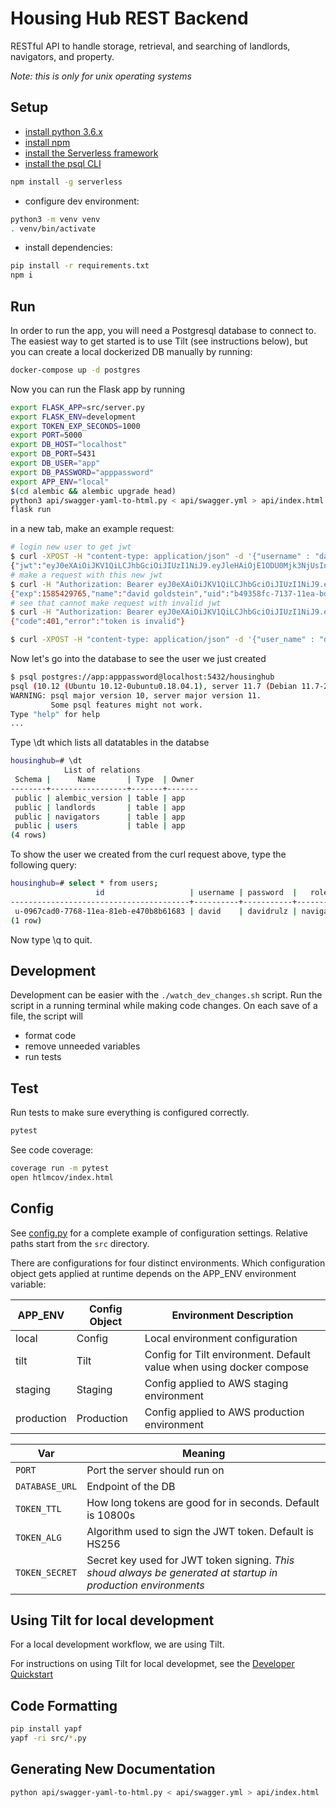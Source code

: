 # Housing Hub REST Backend 

RESTful API to handle storage, retrieval, and searching of landlords, navigators, and property.

*Note: this is only for unix operating systems*

## Setup

- [install python 3.6.x](https://realpython.com/installing-python/)
- [install npm](https://www.npmjs.com/get-npm)
- [install the Serverless framework](https://serverless.com/framework/docs/providers/aws/guide/installation/)
- [install the psql CLI](https://www.pgcli.com/install)

```sh
npm install -g serverless
```

- configure dev environment:

```bash
python3 -m venv venv
. venv/bin/activate
```

- install dependencies:

```bash
pip install -r requirements.txt
npm i
```


## Run

In order to run the app, you will need a Postgresql database to connect to. The easiest way to get started is to use Tilt (see instructions below), but you can create a local dockerized DB manually by running:

```sh
docker-compose up -d postgres
```

Now you can run the Flask app by running 

```sh
export FLASK_APP=src/server.py
export FLASK_ENV=development
export TOKEN_EXP_SECONDS=1000
export PORT=5000
export DB_HOST="localhost"
export DB_PORT=5431
export DB_USER="app"
export DB_PASSWORD="apppassword"
export APP_ENV="local"
$(cd alembic && alembic upgrade head)
python3 api/swagger-yaml-to-html.py < api/swagger.yml > api/index.html
flask run
```

in a new tab, make an example request:
```bash
# login new user to get jwt
$ curl -XPOST -H "content-type: application/json" -d '{"username" : "david", "password" : "davidrulz"}' http://localhost:5000/auth/login 
{"jwt":"eyJ0eXAiOiJKV1QiLCJhbGciOiJIUzI1NiJ9.eyJleHAiOjE1ODU0Mjk3NjUsInVpZCI6ImI0OTM1OGZjLTcxMzctMTFlYS1iZDRmLWU0NzBiOGI2MTY4MyIsIm5hbWUiOiJkYXZpZCBnb2xkc3RlaW4ifQ.q6p91KS8iOme-K5baVlVSFBPW8K0kjdSJZ-IWSOF-cw"}
# make a request with this new jwt
$ curl -H "Authorization: Bearer eyJ0eXAiOiJKV1QiLCJhbGciOiJIUzI1NiJ9.eyJleHAiOjE1ODU0Mjk3NjUsInVpZCI6ImI0OTM1OGZjLTcxMzctMTFlYS1iZDRmLWU0NzBiOGI2MTY4MyIsIm5hbWUiOiJkYXZpZCBnb2xkc3RlaW4ifQ.q6p91KS8iOme-K5baVlVSFBPW8K0kjdSJZ-IWSOF-cw" http://localhost:5000/auth/status
{"exp":1585429765,"name":"david goldstein","uid":"b49358fc-7137-11ea-bd4f-e470b8b61683"}
# see that cannot make request with invalid jwt
$ curl -H "Authorization: Bearer eyJ0eXAiOiJKV1QiLCJhbGciOiJIUzI1NiJ9.eyJleHAiOjE1ODU0MzM0MjcsInVpZCI6IjNiOTJhZTVlLTcxNDAtMTFlYS1iZDRmLWU0NzBiOGI2MTY4MyIsIm5hbWUiOiJkYXZpZCBnb2xkc3RlaW4ifQ.j3bKF3YXalyHvFZ94LCZPN8HeuQEH5Bjbmusw-Js" http://localhost:5000/navigator
{"code":401,"error":"token is invalid"}

$ curl -XPOST -H "content-type: application/json" -d '{"user_name" : "david", "password" : "davidrulz", "role_id" : "4", "role" : "navigator", "is_admin": true}' http://localhost:5000/auth/register
```

Now let's go into the database to see the user we just created

```bash
$ psql postgres://app:apppassword@localhost:5432/housinghub
psql (10.12 (Ubuntu 10.12-0ubuntu0.18.04.1), server 11.7 (Debian 11.7-2.pgdg90+1))
WARNING: psql major version 10, server major version 11.
         Some psql features might not work.
Type "help" for help
...
```
Type \dt which lists all datatables in the databse
```bash
housinghub=# \dt
            List of relations
 Schema |      Name       | Type  | Owner 
--------+-----------------+-------+-------
 public | alembic_version | table | app
 public | landlords       | table | app
 public | navigators      | table | app
 public | users           | table | app
(4 rows)
```
To show the user we created from the curl request above, type the following query:
```bash
housinghub=# select * from users;
                   id                   | username | password  |   role    | role_id | is_admin 
----------------------------------------+----------+-----------+-----------+---------+----------
 u-0967cad0-7768-11ea-81eb-e470b8b61683 | david    | davidrulz | navigator | 4       | f
(1 row)
```

Now type \q to quit.

## Development

Development can be easier with the `./watch_dev_changes.sh` script. Run the script in a running terminal while making code changes. On each save of a file, the script will 

- format code
- remove unneeded variables
- run tests

## Test

Run tests to make sure everything is configured correctly.
```sh
pytest
```

See code coverage:
```sh
coverage run -m pytest
open htlmcov/index.html
```

## Config

See [config.py](src/app/config.py) for a complete example of configuration settings. Relative paths start from the `src` directory.

There are configurations for four distinct environments. Which configuration object gets applied at runtime depends on the APP_ENV environment variable:

APP_ENV | Config Object | Environment Description
--------|---------------|-------------------------
local   | Config        | Local environment configuration
tilt    | Tilt          | Config for Tilt environment. Default value when using docker compose
staging | Staging       | Config applied to AWS staging environment
production | Production | Config applied to AWS production environment

Var | Meaning
--- | --- |
`PORT` | Port the server should run on
`DATABASE_URL` | Endpoint of the DB
`TOKEN_TTL` | How long tokens are good for in seconds. Default is 10800s
`TOKEN_ALG` | Algorithm used to sign the JWT token. Default is HS256
`TOKEN_SECRET` | Secret key used for JWT token signing. *This shoud always be generated at startup in production environments*

## Using Tilt for local development

For a local development workflow, we are using Tilt. 

For instructions on using Tilt for local developmet, see the [Developer Quickstart](https://github.com/code-for-charlottesville/housinghub/wiki/Developer-Quickstart)

## Code Formatting

```sh
pip install yapf
yapf -ri src/*.py
```

## Generating New Documentation

```sh
python api/swagger-yaml-to-html.py < api/swagger.yml > api/index.html
```
